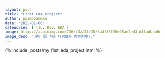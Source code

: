 ```yaml
---
layout: post
title: "First EDA Project"
author: ppamppamman
date: "2021-01-06"
categories: [ TIL, Dev, EDA ]
image: https://i.pinimg.com/736x/3a/3f/35/3a3f35f05e98ae2ed31d1fadbbb6ee42.jpg
image_desc: "데이터를 처음 다뤄보는 빰빰맨이다."
---
```


{% include _posts/my_first_eda_project.html %}